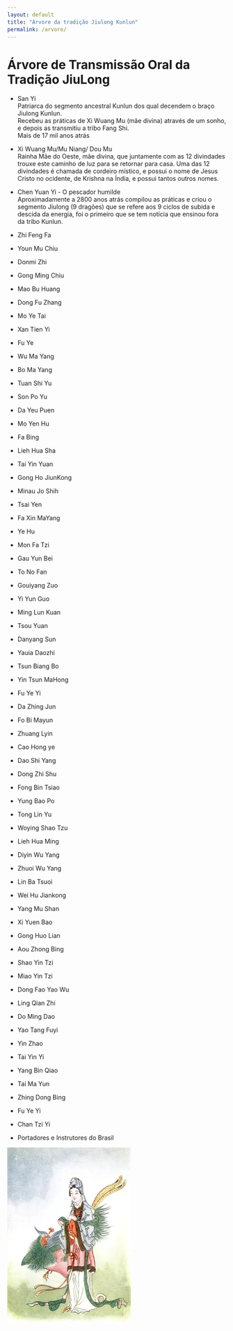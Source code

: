 ```yaml
---
layout: default
title: "Árvore da tradição Jiulong Kunlun"
permalink: /arvore/
---
```


# Árvore de Transmissão Oral da Tradição JiuLong
 

- San Yi  
Patriarca do segmento ancestral Kunlun dos qual decendem o braço Jiulong Kunlun.  
Recebeu as práticas de Xi Wuang Mu (mãe divina) através de um sonho, e depois as transmitiu a tribo Fang Shi.  
Mais de 17 mil anos atrás

- Xi Wuang Mu/Mu Niang/ Dou Mu  
Rainha Mãe do Oeste, mãe divina, que juntamente com as 12 divindades trouxe este caminho de luz para se retornar para casa. Uma das 12 divindades é chamada de cordeiro místico, e possui o nome de Jesus Cristo no ocidente, de Krishna na Índia, e possui tantos outros nomes.

- Chen Yuan Yi - O pescador humilde  
Aproximadamente a 2800 anos atrás compilou as práticas e criou o segmento Jiulong (9 dragões) que se refere aos 9 ciclos de subida e descida da energia, foi o primeiro que se tem notícia que ensinou fora da tribo Kunlun.

- Zhi Feng Fa
- Youn Mu Chiu
- Donmi Zhi
- Gong Ming Chiu
- Mao Bu Huang
- Dong Fu Zhang
- Mo Ye Tai
- Xan Tien Yi
- Fu Ye
- Wu Ma Yang
- Bo Ma Yang
- Tuan Shi Yu
- Son Po Yu
- Da Yeu Puen
- Mo Yen Hu
- Fa Bing
- Lieh Hua Sha
- Tai Yin Yuan
- Gong Ho JiunKong
- Minau Jo Shih
- Tsai Yen
- Fa Xin MaYang
- Ye Hu
- Mon Fa Tzi
- Gau Yun Bei
- To No Fan
- Gouiyang Zuo
- Yi Yun Guo
- Ming Lun Kuan
- Tsou Yuan
- Danyang Sun
- Yauia Daozhi
- Tsun Biang Bo
- Yin Tsun MaHong
- Fu Ye Yi
- Da Zhing Jun
- Fo Bi Mayun
- Zhuang Lyin
- Cao Hong ye
- Dao Shi Yang
- Dong Zhi Shu
- Fong Bin Tsiao
- Yung Bao Po
- Tong Lin Yu
- Woying Shao Tzu
- Lieh Hua Ming
- Diyin Wu Yang
- Zhuoi Wu Yang
- Lin Ba Tsuoi
- Wei Hu Jiankong
- Yang Mu Shan
- Xi Yuen Bao
- Gong Huo Lian
- Aou Zhong Bing
- Shao Yin Tzi
- Miao Yin Tzi
- Dong Fao Yao Wu
- Ling Qian Zhi
- Do Ming Dao
- Yao Tang Fuyi
- Yin Zhao
- Tai Yin Yi
- Yang Bin Qiao
- Tai Ma Yun
- Zhing Dong Bing
- Fu Ye Yi
- Chan Tzi Yi
- Portadores e Instrutores do Brasil

![arvore](/assets/img/arvorefangshi.png)